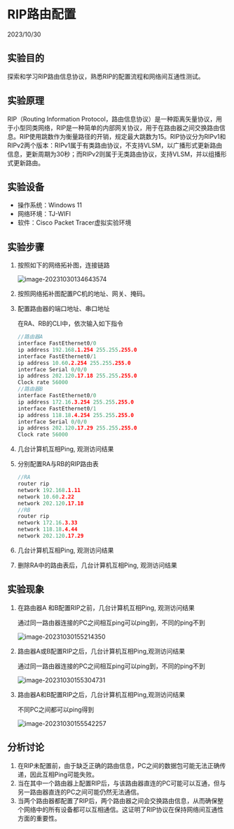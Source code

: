 # RIP路由配置

2023/10/30

## 实验目的

探索和学习RIP路由信息协议，熟悉RIP的配置流程和网络间互通性测试。

## 实验原理 

RIP（Routing Information Protocol，路由信息协议）是一种距离矢量协议，用于小型同类网络，RIP是一种简单的内部网关协议，用于在路由器之间交换路由信息。RIP使用跳数作为衡量路径的开销，规定最大跳数为15。RIP协议分为RIPv1和RIPv2两个版本：RIPv1属于有类路由协议，不支持VLSM，以广播形式更新路由信息，更新周期为30秒；而RIPv2则属于无类路由协议，支持VLSM，并以组播形式更新路由。

## 实验设备 

- 操作系统：Windows 11
- 网络环境：TJ-WIFI
- 软件：Cisco Packet Tracer虚拟实验环境


## 实验步骤

1. 按照如下的网络拓补图，连接链路

   ![image-20231030134643574](C:\Users\12920\AppData\Roaming\Typora\typora-user-images\image-20231030134643574.png)


2. 按照网络拓补图配置PC机的地址、网关、掩码。

3. 配置路由器的端口地址、串口地址

   在RA、RB的CLI中，依次输入如下指令

   ```cpp
   //路由器A
   interface FastEthernet0/0
   ip address 192.168.1.254 255.255.255.0
   interface FastEthernet0/1
   ip address 10.60.2.254 255.255.255.0
   interface Serial 0/0/0
   ip address 202.120.17.18 255.255.255.0
   Clock rate 56000
   //路由器B
   interface FastEthernet0/0
   ip address 172.16.3.254 255.255.255.0
   interface FastEthernet0/1
   ip address 118.18.4.254 255.255.255.0
   interface Serial 0/0/0
   ip address 202.120.17.29 255.255.255.0
   Clock rate 56000
   ```

4. 几台计算机互相Ping, 观测访问结果

5. 分别配置RA与RB的RIP路由表

   ```cpp
   //RA
   router rip 
   network 192.168.1.11
   network 10.60.2.22
   network 202.120.17.18
   //RB
   router rip 
   network 172.16.3.33
   network 118.18.4.44
   network 202.120.17.29
   ```

6. 几台计算机互相Ping, 观测访问结果

7. 删除RA中的路由表后，几台计算机互相Ping, 观测访问结果

## 实验现象

1. 在路由器A 和B配置RIP之前，几台计算机互相Ping, 观测访问结果

   通过同一路由器连接的PC之间相互ping可以ping到，不同的ping不到

   ![image-20231030155214350](C:\Users\12920\AppData\Roaming\Typora\typora-user-images\image-20231030155214350.png)

2. 路由器A或B配置RIP之后，几台计算机互相Ping,观测访问结果

   通过同一路由器连接的PC之间相互ping可以ping到，不同的ping不到

   ![image-20231030155304731](C:\Users\12920\AppData\Roaming\Typora\typora-user-images\image-20231030155304731.png)

3. 路由器A和B配置RIP之后，几台计算机互相Ping,观测访问结果

   不同PC之间都可以ping得到
   
   ![image-20231030155542257](C:\Users\12920\AppData\Roaming\Typora\typora-user-images\image-20231030155542257.png)

## 分析讨论 

1. 在RIP未配置前，由于缺乏正确的路由信息，PC之间的数据包可能无法正确传递，因此互相Ping可能失败。
2. 当在其中一个路由器上配置RIP后，与该路由器直连的PC可能可以互通，但与另一路由器直连的PC之间可能仍然无法通信。
3. 当两个路由器都配置了RIP后，两个路由器之间会交换路由信息，从而确保整个网络中的所有设备都可以互相通信。这证明了RIP协议在保持网络间互通性方面的重要性。